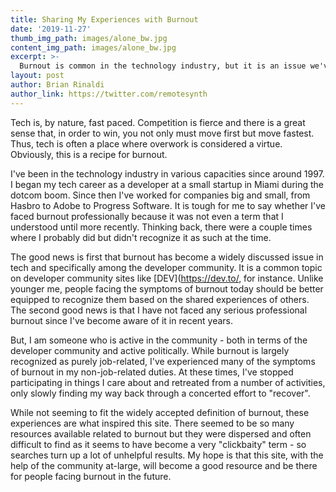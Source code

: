 ```yaml
---
title: Sharing My Experiences with Burnout
date: '2019-11-27'
thumb_img_path: images/alone_bw.jpg
content_img_path: images/alone_bw.jpg
excerpt: >-
  Burnout is common in the technology industry, but it is an issue we've only begun to face recently.
layout: post
author: Brian Rinaldi
author_link: https://twitter.com/remotesynth
---
```


Tech is, by nature, fast paced. Competition is fierce and there is a great sense that, in order to win, you not only must move first but move fastest. Thus, tech is often a place where overwork is considered a virtue. Obviously, this is a recipe for burnout.

I've been in the technology industry in various capacities since around 1997. I began my tech career as a developer at a small startup in Miami during the dotcom boom. Since then I've worked for companies big and small, from Hasbro to Adobe to Progress Software. It is tough for me to say whether I've faced burnout professionally because it was not even a term that I understood until more recently. Thinking back, there were a couple times where I probably did but didn't recognize it as such at the time.

The good news is first that burnout has become a widely discussed issue in tech and specifically among the developer community. It is a common topic on developer community sites like [DEV](https://dev.to/, for instance. Unlike younger me, people facing the symptoms of burnout today should be better equipped to recognize them based on the shared experiences of others. The second good news is that I have not faced any serious professional burnout since I've become aware of it in recent years.

But, I am someone who is active in the community - both in terms of the developer community and active politically. While burnout is largely recognized as purely job-related, I've experienced many of the symptoms of burnout in my non-job-related duties. At these times, I've stopped participating in things I care about and retreated from a number of activities, only slowly finding my way back through a concerted effort to "recover".

While not seeming to fit the widely accepted definition of burnout, these experiences are what inspired this site. There seemed to be so many resources available related to burnout but they were dispersed and often difficult to find as it seems to have become a very "clickbaity" term - so searches turn up a lot of unhelpful results. My hope is that this site, with the help of the community at-large, will become a good resource and be there for people facing burnout in the future.